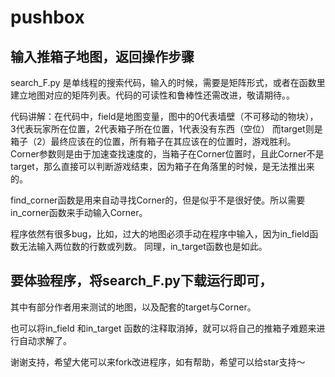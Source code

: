 # pushbox
## 输入推箱子地图，返回操作步骤


search_F.py 是单线程的搜索代码，输入的时候，需要是矩阵形式，或者在函数里建立地图对应的矩阵列表。代码的可读性和鲁棒性还需改进，敬请期待。。

代码讲解：在代码中，field是地图变量，图中的0代表墙壁（不可移动的物块）， 3代表玩家所在位置，2代表箱子所在位置，1代表没有东西（空位）
而target则是箱子（2）最终应该在的位置，所有箱子在其应该在的位置时，游戏胜利。
Corner参数则是由于加速查找速度的，当箱子在Corner位置时，且此Corner不是target，那么直接可以判断游戏结束，因为箱子在角落里的时候，是无法推出来的。

find_corner函数是用来自动寻找Corner的，但是似乎不是很好使。所以需要in_corner函数来手动输入Corner。

程序依然有很多bug，比如，过大的地图必须手动在程序中输入，因为in_field函数无法输入两位数的行数或列数。
同理，in_target函数也是如此。

## 要体验程序，将search_F.py下载运行即可，
其中有部分作者用来测试的地图，以及配套的target与Corner。

也可以将in_field 和in_target 函数的注释取消掉，就可以将自己的推箱子难题来进行自动求解了。

谢谢支持，希望大佬可以来fork改进程序，如有帮助，希望可以给star支持～
